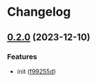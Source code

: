 # Changelog

## [0.2.0](https://github.com/Pilaton/eslint-eco/compare/react-v0.1.0...react-v0.2.0) (2023-12-10)


### Features

* init ([f99255d](https://github.com/Pilaton/eslint-eco/commit/f99255d6a80edcdf84f48383022168692ca6e256))
